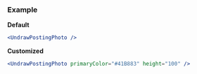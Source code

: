 ### Example

**Default**
```jsx
<UndrawPostingPhoto />
```

**Customized**
```jsx
<UndrawPostingPhoto primaryColor="#41B883" height="100" />
```
